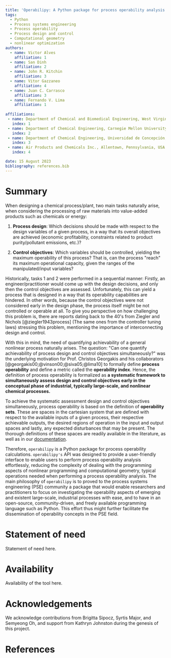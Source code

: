 ```yaml
---
title: 'Operabilipy: A Python package for process operability analysis'
tags:
  - Python
  - Process systems engineering
  - Process operability
  - Process design and control
  - Computational geometry
  - nonlinear optimization
authors:
  - name: Victor Alves
    affiliation: 1
  - name: San Dinh
    affiliation: 2
  - name: John R. Kitchin
    affiliation: 3
  - name: Vitor Gazzaneo
    affiliation: 4
  - name: Juan C. Carrasco
    affiliation: 3
  - name: Fernando V. Lima
    affiliation: 1
  
affiliations:
 - name: Department of Chemical and Biomedical Engineering, West Virginia University, Morgantown, West Virginia, USA
   index: 1
 - name: Department of Chemical Engineering, Carnegie Mellon University, Pittsburgh, Pennsylvania, USA
   index: 2
 - name: Department of Chemical Engineering, Universidad de Concepción, Concepción, Chile
   index: 3
 - name: Air Products and Chemicals Inc., Allentown, Pennsylvania, USA
   index: 4

date: 15 August 2023
bibliography: references.bib
---
```


# Summary

When designing a chemical process/plant, two main tasks
naturally arise, when considering the processing of 
raw materials into value-added products such as chemicals
or energy:

1.	**Process design**: Which decisions should be
	made with respect to the design variables of a given process,
	in a way that its overall objectives are
	achieved (economic profitability, constraints related to
	product purity/pollutant emissions, etc.)?

2.	**Control objectives**: Which variables
	should be controlled, yielding the maximum operability of this process?
	That is, can the process "reach" its maximum operational capacity, given the 
	ranges of the manipulated/input variables?

Historically, tasks 1 and 2 were performed in a sequential manner:
Firstly, an engineer/practitioner would come up with the design decisions, 
and only then the control objectives are assessed. Unfortunately, this can 
yield a process that is designed in a way that its operability capabilities
are hindered. In other words, because the control objectives were
not considered early in the design phase, the process itself might be not
controlled or operable at all. To give you perspective on how challenging this
problem is, there are reports dating back to the 40's from Ziegler and Nichols 
[@ziegler1943process]
(The same ones from the controller tuning laws) stressing this problem,
mentioning the importance of interconnecting design and control.

With this in mind, the need of quantifying achievability of a general nonlinear
process naturally arises. The question: "Can one quantify achievability
of process design and control objectives simultaneously?" was the underlying motivation
for Prof. Christos Georgakis and his collaborators 
[@georgakis00;@vinson00;@siva05;@lima10]
to formally define **process operability**
and define a metric called the **operability index**. Hence, the definition of
process operability is formalized as **a systematic framework to simultaneously assess design and control objectives early in the conceptual phase of industrial, typically large-scale, and nonlinear chemical processes.**

To achieve the systematic assessment design and control objectives simultaneously, 
process operability is based on the definition of **operability sets**. These are spaces in the cartesian system that are defined with respect to the available inputs of a given process, their respective achievable outputs, the desired regions of operation in the input and output spaces and lastly, any expected disturbances that may be present. The thorough definitions of these spaces are
readily available in the literature, as well as in our [documentation](https://codes-group.github.io/PyPO/operability_overview.html).

Therefore, ``operabilipy`` is a Python package for process operability calculations. ``operabilipy's``
API was designed to provide a user-friendly interface to enable users to perform process operability analysis effortlessly, reducing the complexity of dealing with the programming aspects of nonlinear programming and computational geometry, typical
operations needed when performing a process operability analysis. The main philosophy of ``operabilipy``
is to proved to the process systems engineering (PSE) community a package that would enable
researchers and practitioners to focus on investigating the operability aspects of emerging and 
existent large-scale, industrial processes with ease, and to have in an open-source, community-driven,
and freely available programming language such as Python. This effort thus might further facilitate the 
dissemination of operability concepts in the PSE field.


# Statement of need

Statement of need here.

# Availability

Availability of the tool here.

# Acknowledgements

We acknowledge contributions from Brigitta Sipocz, Syrtis Major, and Semyeong
Oh, and support from Kathryn Johnston during the genesis of this project.

# References
